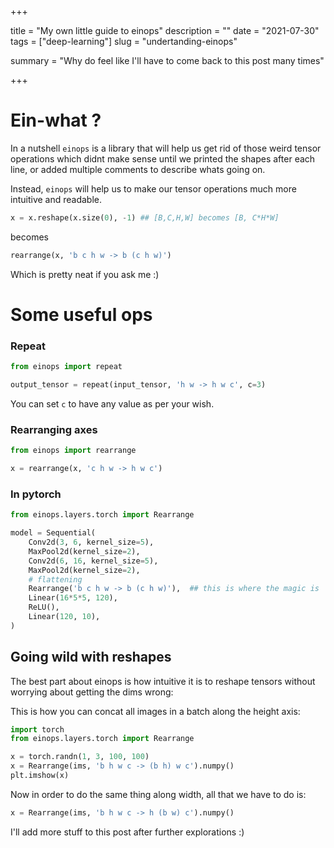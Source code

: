 +++


title = "My own little guide to einops"
description = ""
date = "2021-07-30"
tags = ["deep-learning"]
slug = "undertanding-einops"

summary = "Why do feel like I'll have to come back to this post many times"

+++

# Ein-what ? 

In a nutshell `einops` is a library that will help us get rid of those weird tensor operations which didnt make sense until we printed the shapes after each line, or added multiple comments to describe whats going on. 

Instead, `einops` will help us to make our tensor operations much more intuitive and readable.

```python
x = x.reshape(x.size(0), -1) ## [B,C,H,W] becomes [B, C*H*W]
```

becomes

```python
rearrange(x, 'b c h w -> b (c h w)')
```

Which is pretty neat if you ask me :)

# Some useful ops

### Repeat 

```python
from einops import repeat

output_tensor = repeat(input_tensor, 'h w -> h w c', c=3)
```

You can set `c` to have any value as per your wish. 

### Rearranging axes 

```python
from einops import rearrange

x = rearrange(x, 'c h w -> h w c')
```

### In pytorch 

```python
from einops.layers.torch import Rearrange

model = Sequential(
    Conv2d(3, 6, kernel_size=5),
    MaxPool2d(kernel_size=2),
    Conv2d(6, 16, kernel_size=5),
    MaxPool2d(kernel_size=2),
    # flattening
    Rearrange('b c h w -> b (c h w)'),  ## this is where the magic is
    Linear(16*5*5, 120), 
    ReLU(),
    Linear(120, 10), 
)
```

## Going wild with reshapes 

The best part about einops is how intuitive it is to reshape tensors without worrying about getting the dims wrong: 

This is how you can concat all images in a batch along the height axis: 

```python
import torch
from einops.layers.torch import Rearrange

x = torch.randn(1, 3, 100, 100)
x = Rearrange(ims, 'b h w c -> (b h) w c').numpy()
plt.imshow(x)
```

Now in order to do the same thing along width, all that we have to do is: 

```python
x = Rearrange(ims, 'b h w c -> h (b w) c').numpy()
```

I'll add more stuff to this post after further explorations :)